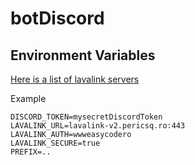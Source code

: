 # botDiscord

## Environment Variables

[Here is a list of lavalink servers](https://github.com/appujet/lavalink-list/blob/main/nodes.json)

Example

```
DISCORD_TOKEN=mysecretDiscordToken
LAVALINK_URL=lavalink-v2.pericsq.ro:443
LAVALINK_AUTH=wwweasycodero
LAVALINK_SECURE=true
PREFIX=..
```
